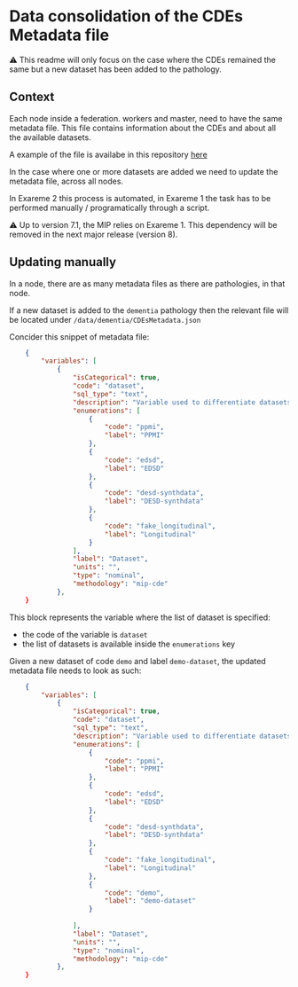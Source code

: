 # Data consolidation of the CDEs Metadata file

:warning: This readme will only focus on the case where the CDEs remained the same but a new dataset has been added to the pathology.

## Context

Each node inside a federation. workers and master, need to have the same metadata file.
This file contains information about the CDEs and about all the available datasets.

A example of the file is availabe in this repository [here](https://github.com/HBPMedical/mip-deployment/blob/master/data/dementia/CDEsMetadata.json)

In the case where one or more datasets are added we need to update the metadata file, across all nodes.

In Exareme 2 this process is automated, in Exareme 1 the task has to be performed manually / programatically through a script. 

:warning: Up to version 7.1, the MIP relies on Exareme 1. This dependency will be removed in the next major release (version 8).

## Updating manually

In a node, there are as many metadata files as there are pathologies, in that node.

If a new dataset is added to the `dementia` pathology then the relevant file will be located under `/data/dementia/CDEsMetadata.json`

Concider this snippet of metadata file:

```json
    {
        "variables": [
            {
                "isCategorical": true,
                "code": "dataset",
                "sql_type": "text",
                "description": "Variable used to differentiate datasets",
                "enumerations": [
                    {
                        "code": "ppmi",
                        "label": "PPMI"
                    },
                    {
                        "code": "edsd",
                        "label": "EDSD"
                    },
                    {
                        "code": "desd-synthdata",
                        "label": "DESD-synthdata"
                    },
                    {
                        "code": "fake_longitudinal",
                        "label": "Longitudinal"
                    }
                ],
                "label": "Dataset",
                "units": "",
                "type": "nominal",
                "methodology": "mip-cde"
            },
    }
```

This block represents the variable where the list of dataset is specified:
- the code of the variable is `dataset`
- the list of datasets is available inside the `enumerations` key

Given a new dataset of code `demo` and label `demo-dataset`, the updated metadata file needs to look as such:

```json
    {
        "variables": [
            {
                "isCategorical": true,
                "code": "dataset",
                "sql_type": "text",
                "description": "Variable used to differentiate datasets",
                "enumerations": [
                    {
                        "code": "ppmi",
                        "label": "PPMI"
                    },
                    {
                        "code": "edsd",
                        "label": "EDSD"
                    },
                    {
                        "code": "desd-synthdata",
                        "label": "DESD-synthdata"
                    },
                    {
                        "code": "fake_longitudinal",
                        "label": "Longitudinal"
                    },
                    {
                        "code": "demo",
                        "label": "demo-dataset"
                    }
                    
                ],
                "label": "Dataset",
                "units": "",
                "type": "nominal",
                "methodology": "mip-cde"
            },
    }
```
